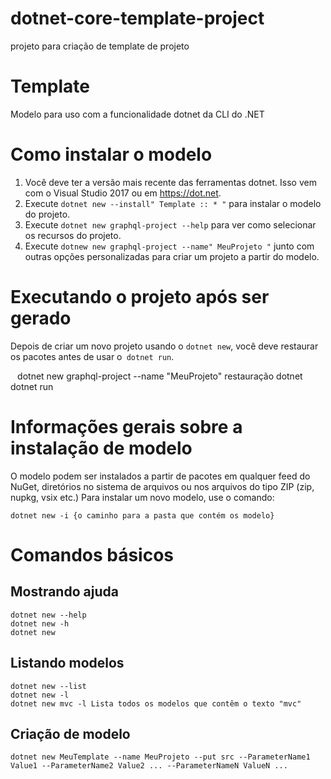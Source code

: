 # dotnet-core-template-project
projeto para criação de template  de projeto



# Template
Modelo  para uso com a funcionalidade dotnet da CLI do .NET

# Como instalar o modelo

1. Você deve ter a versão mais recente das ferramentas dotnet. Isso vem com o Visual Studio 2017 ou em https://dot.net.
2. Execute `dotnet new --install" Template :: * "` para instalar o modelo do projeto.
3. Execute `dotnet new graphql-project --help` para ver como selecionar os recursos do projeto.
4. Execute `dotnew new graphql-project --name" MeuProjeto "` junto com outras opções personalizadas para criar um projeto a partir do modelo.


# Executando o projeto após ser gerado

Depois de criar um novo projeto usando o `dotnet new`, você deve restaurar os pacotes antes de usar o` dotnet run`.

`` ``
dotnet new graphql-project --name "MeuProjeto"
restauração dotnet
dotnet run
`` ``

# Informações gerais sobre a instalação de modelo

O modelo podem ser instalados a partir de pacotes em qualquer feed do NuGet, diretórios no sistema de arquivos ou nos arquivos do tipo ZIP (zip, nupkg, vsix etc.)
Para instalar um novo modelo, use o comando:

    dotnet new -i {o caminho para a pasta que contém os modelo}

# Comandos básicos
## Mostrando ajuda

    dotnet new --help
    dotnet new -h
    dotnet new

## Listando modelos

    dotnet new --list
    dotnet new -l
    dotnet new mvc -l Lista todos os modelos que contêm o texto "mvc"

## Criação de modelo

    dotnet new MeuTemplate --name MeuProjeto --put src --ParameterName1 Value1 --ParameterName2 Value2 ... --ParameterNameN ValueN ...
    

